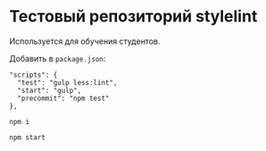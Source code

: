 # Тестовый репозиторий stylelint

Используется для обучения студентов.

Добавить в `package.json`:

```
"scripts": {
  "test": "gulp less:lint",
  "start": "gulp",
  "precommit": "npm test"
},
```

`npm i`

`npm start` 
